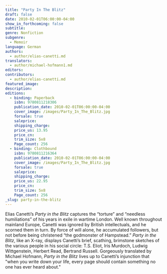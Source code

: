 ```yaml
---
title: "Party In The Blitz"
draft: false
date: 2010-02-01T06:00:00-04:00
show_in_forthcoming: false
subtitle:
genre: Nonfiction
subgenre:
  - Memoir
language: German
authors:
  - author/elias-canetti.md
translators:
  - author/michael-hofmann1.md
editors:
contributors:
  - author/elias-canetti.md
featured_image:
description:
editions:
  - binding: Paperback
    isbn: 9780811218306
    publication_date: 2010-02-01T06:00:00-04:00
    cover_image: /images/Party_In_The_Blitz.jpg
    forsale: true
    saleprice:
    shipping_charge:
    price_us: 13.95
    price_cn:
    trim_size: 5x8
    Page_count: 256
  - binding: Clothbound
    isbn: 9780811216364
    publication_date: 2010-02-01T06:00:00-04:00
    cover_image: /images/Party_In_The_Blitz.jpg
    forsale: true
    saleprice:
    shipping_charge:
    price_us: 22.95
    price_cn:
    trim_size: 5x8
    Page_count: 256
_slug: party-in-the-blitz
---
```


Elias Canetti’s _Party in the Blitz_ captures the “torture” and “needless humiliations” of his years in exile in wartime London. Well known throughout mainland Europe, Canetti was ignored by British intellectuals, and he scorned them in turn. By force of will alone, he accumulated followers, but not before being christened “the godmonster of Hampstead.” _Party in the Blitz_, like an X-ray, displays Canetti’s brief, scathing, brimstone sketches of the various people in his social circle: T.S. Eliot, Iris Murdoch, Ludwig Wittgenstein, Herbert Read, Bertrand Russell. Gorgeously translated by Michael Hofmann, _Party in the Blitz_ lives up to Canetti’s injunction that "when you write down your life, every page should contain something no one has ever heard about."

